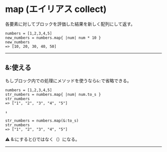 # map (エイリアス collect)
各要素に対してブロックを評価した結果を新しく配列にして返す。
~~~
numbers = [1,2,3,4,5]
new_numbers = numbers.map{ |num| num * 10 }
new_numbers
=> [10, 20, 30, 40, 50]
~~~~
***

## &:使える
もしブロック内での処理にメソッドを使うなら`&:`で省略できる。
~~~
numbers = [1,2,3,4,5]
str_numbers = numbers.map{ |num| num.to_s }
str_numbers
=> ["1", "2", "3", "4", "5"]

↓

str_numbers = numbers.map(&:to_s)
str_numbers
=> ["1", "2", "3", "4", "5"]
~~~
⚠️ &:にすると{}ではなく（）になる。
***
